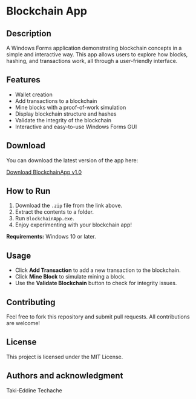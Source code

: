 # Blockchain App

## Description

A Windows Forms application demonstrating blockchain concepts in a simple and interactive way. This app allows users to explore how blocks, hashing, and transactions work, all through a user-friendly interface.

## Features

- Wallet creation
- Add transactions to a blockchain
- Mine blocks with a proof-of-work simulation
- Display blockchain structure and hashes
- Validate the integrity of the blockchain
- Interactive and easy-to-use Windows Forms GUI

## Download

You can download the latest version of the app here:

[Download BlockchainApp v1.0](https://github.com/takieddine17/BlockchainApp/releases/download/v1.0/BlockchainApplication.zip)

## How to Run

1. Download the `.zip` file from the link above.
2. Extract the contents to a folder.
3. Run `BlockchainApp.exe`.
4. Enjoy experimenting with your blockchain app!

**Requirements:** Windows 10 or later.

## Usage

- Click **Add Transaction** to add a new transaction to the blockchain.
- Click **Mine Block** to simulate mining a block.
- Use the **Validate Blockchain** button to check for integrity issues.

## Contributing

Feel free to fork this repository and submit pull requests. All contributions are welcome!

## License

This project is licensed under the MIT License.

## Authors and acknowledgment
Taki-Eddine Techache
